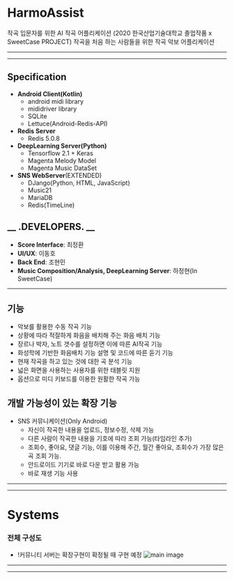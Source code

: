 # HarmoAssist
작곡 입문자를 위한  AI 작곡 어플리케이션 (2020 한국산업기술대학교 졸업작품 x SweetCase PROJECT)
작곡을 처음 하는 사람들을 위한 작곡 악보 어플리케이션
* * *
* * *
## Specification
* **Android Client(Kotlin)**
    * android midi library
    * mididriver library
    * SQLite
    * Lettuce(Android-Redis-API)
* **Redis Server**
    * Redis 5.0.8
* **DeepLearning Server(Python)**
    * Tensorflow 2.1 + Keras
    * Magenta Melody Model
    * Magenta Music DataSet
* **SNS WebServer**(EXTENDED)
    * DJango(Python, HTML, JavaScript)
    * Music21
    * MariaDB
    * Redis(TimeLine)
## __ .DEVELOPERS. __
* **Score Interface**: 최정환
* **UI/UX**: 이동호
* **Back End**: 조현민
* **Music Composition/Analysis, DeepLearning Server**: 하정현(In SweetCase)
* * *
## 기능
* 악보를 활용한 수동 작곡 기능
* 상황에 따라 적잘하게 화음을 배치해 주는 화음 배치 기능
* 장르나 박자, 노트 갯수를 설정하면 이에 따른 AI작곡 기능
* 화성학에 기반한 화음배치 기능 설명 및 코드에 따른 듣기 기능
* 현재 작곡을 하고 있는 것에 대한 곡 분석 기능
* 넓은 화면을 사용하는 사용자를 위한 태블릿 지원
* 옵션으로 미디 키보드를 이용한 원활한 작곡 가능
## 개발 가능성이 있는 확장 기능
* SNS 커뮤니케이션(Only Android)
    * 자신이 작곡한 내용을 업로드, 정보수정, 삭제 가능
    * 다른 사람이 작곡한 내용을 기호에 따라 조회 가능(타임라인 추가)
    * 조회수, 좋아요, 댓글 기능, 이를 이용해 주간, 월간 좋아요, 조회수가 가장 많은 곡 조회 가능.
    * 안드로이드 기기로 바로 다운 받고 활용 가능
    * 바로 재생 기능 사용
* * *
* * *
# Systems
### 전체 구성도
* !커뮤니티 서버는 확장구현이 확정될 때 구현 예정
![main image](https://hjhr-readme.s3.ap-northeast-2.amazonaws.com/sysstructfinal.png)
* * *
* * *


